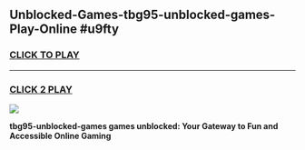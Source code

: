 
## Unblocked-Games-tbg95-unblocked-games-Play-Online #u9fty
<h3>
<a href="https://news.freeplayer.one?title=tbg95-unblocked-games&ref=3">CLICK TO PLAY</a></h3>
<hr>

<h3>
<a href="https://news.freeplayer.one?title=tbg95-unblocked-games&ref=3">CLICK 2 PLAY</a>
  
</h3>

<a href="https://news.freeplayer.one?title=tbg95-unblocked-games&ref=3"><img src="https://clearcache.store/games.png"></a>


**tbg95-unblocked-games games unblocked: Your Gateway to Fun and Accessible Online Gaming**
